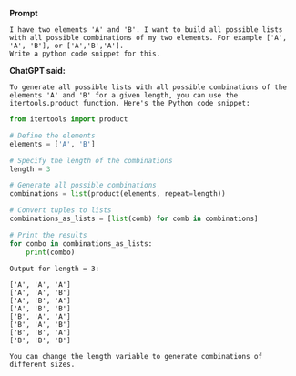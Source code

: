 **Prompt**

    I have two elements 'A' and 'B'. I want to build all possible lists with all possible combinations of my two elements. For example ['A', 'A', 'B'], or ['A','B','A'].
    Write a python code snippet for this.

**ChatGPT said:**

    To generate all possible lists with all possible combinations of the elements 'A' and 'B' for a given length, you can use the itertools.product function. Here's the Python code snippet:

```Python
from itertools import product

# Define the elements
elements = ['A', 'B']

# Specify the length of the combinations
length = 3

# Generate all possible combinations
combinations = list(product(elements, repeat=length))

# Convert tuples to lists
combinations_as_lists = [list(comb) for comb in combinations]

# Print the results
for combo in combinations_as_lists:
    print(combo)
```

    Output for length = 3:

    ['A', 'A', 'A']
    ['A', 'A', 'B']
    ['A', 'B', 'A']
    ['A', 'B', 'B']
    ['B', 'A', 'A']
    ['B', 'A', 'B']
    ['B', 'B', 'A']
    ['B', 'B', 'B']

    You can change the length variable to generate combinations of different sizes.